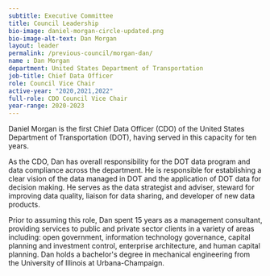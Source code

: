 ```yaml
---
subtitle: Executive Committee
title: Council Leadership
bio-image: daniel-morgan-circle-updated.png
bio-image-alt-text: Dan Morgan
layout: leader
permalink: /previous-council/morgan-dan/
name : Dan Morgan
department: United States Department of Transportation
job-title: Chief Data Officer
role: Council Vice Chair
active-year: "2020,2021,2022" 
full-role: CDO Council Vice Chair
year-range: 2020-2023
---
```

Daniel Morgan is the first Chief Data Officer (CDO) of the United States Department of Transportation (DOT), having served in this capacity for ten years. 

As the CDO, Dan has overall responsibility for the DOT data program and data compliance across the department. He is responsible for establishing a clear vision of the data managed in DOT and the application of DOT data for decision making. He serves as the data strategist and adviser, steward for improving data quality, liaison for data sharing, and developer of new data products.

Prior to assuming this role, Dan spent 15 years as a management consultant, providing services to public and private sector clients in a variety of areas including: open government, information technology governance, capital planning and investment control, enterprise architecture, and human capital planning. Dan holds a bachelor's degree in mechanical engineering from the University of Illinois at Urbana-Champaign.	 
